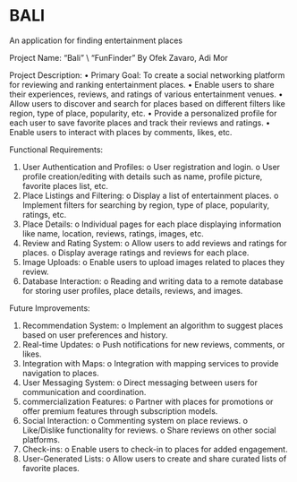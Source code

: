 # BALI
An application for finding entertainment places

Project Name: “Bali” \ “FunFinder”
By Ofek Zavaro, Adi Mor

Project Description:
  •	Primary Goal: To create a social networking platform for reviewing and ranking entertainment places.
  •	Enable users to share their experiences, reviews, and ratings of various entertainment venues.
  •	Allow users to discover and search for places based on different filters like region, type of place, popularity, etc.
  •	Provide a personalized profile for each user to save favorite places and track their reviews and ratings.
  •	Enable users to interact with places by comments, likes, etc.

Functional Requirements:
  1.  User Authentication and Profiles:
    o	User registration and login.
    o	User profile creation/editing with details such as name, profile picture, favorite places list, etc.
  2. Place Listings and Filtering:
    o	Display a list of entertainment places.
    o	Implement filters for searching by region, type of place, popularity, ratings, etc.
  3. Place Details:
    o	Individual pages for each place displaying information like name, location, reviews, ratings, images, etc.
  4. Review and Rating System:
    o	Allow users to add reviews and ratings for places.
    o	Display average ratings and reviews for each place.
  5. Image Uploads:
    o	Enable users to upload images related to places they review.
  6. Database Interaction:
    o	Reading and writing data to a remote database for storing user profiles, place details, reviews, and images.

Future Improvements:
  1. Recommendation System:
    o	Implement an algorithm to suggest places based on user preferences and history.
  2. Real-time Updates:
    o	Push notifications for new reviews, comments, or likes.
  3. Integration with Maps:
    o	Integration with mapping services to provide navigation to places.
  4. User Messaging System:
    o	Direct messaging between users for communication and coordination.
  5. commercialization Features:
    o	Partner with places for promotions or offer premium features through subscription models.
  6. Social Interaction:
    o	Commenting system on place reviews.
    o	Like/Dislike functionality for reviews.
    o	Share reviews on other social platforms.
  7. Check-ins:
    o	Enable users to check-in to places for added engagement.
  8. User-Generated Lists:
    o	Allow users to create and share curated lists of favorite places.


